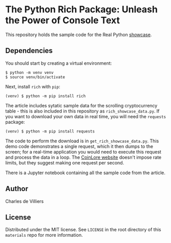 # The Python Rich Package: Unleash the Power of Console Text

This repository holds the sample code for the Real Python [showcase](https://realpython.com/exploring-python-rich-package).

## Dependencies

You should start by creating a virtual environment:

```console
$ python -m venv venv
$ source venv/bin/activate
```
Next, install `rich` with `pip`:

```console
(venv) $ python -m pip install rich
```
The article includes sytatic sample data for the scrolling cryptocurrency table - this is also included in this repository as `rich_showcase_data.py`. 
If you want to download your own data in real time, you will need the `requests` package:

```console
(venv) $ python -m pip install requests
```

The code to perform the download is in `get_rich_showcase_data.py`. This demo code demonstrates a single request, which it then dumps to the screen; for a real-time application you would need to execute this request and process the data in a loop. The [CoinLore website](https://www.coinlore.com/cryptocurrency-data-api) doesn't impose rate limits, but they suggest making one request per second.

There is a Jupyter notebook containing all the sample code from the article.

## Author

Charles de Villiers

## License
Distributed under the MIT license. See `LICENSE` in the root directory of this `materials` repo for more information.
